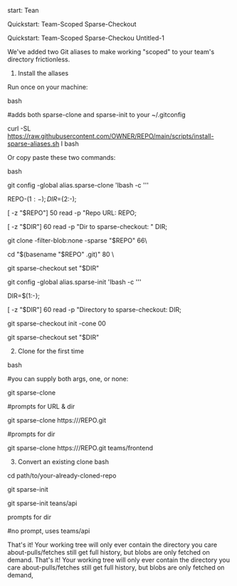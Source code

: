 start: Tean

Quickstart: Team-Scoped Sparse-Checkout

Quickstart: Team-Scoped Sparse-Checkou Untitled-1

We've added two Git aliases to make working "scoped" to your team's directory frictionless.

1) Install the allases

Run once on your machine:

bash

#adds both sparse-clone and sparse-init to your ~/.gitconfig

curl -SL https://raw.githubusercontent.com/OWNER/REPO/main/scripts/install-sparse-aliases.sh I bash

Or copy paste these two commands:

bash

git config -global alias.sparse-clone 'Ibash -c '''

REPO-$(1:-); DIR=${2:-);

[ -z "$REPO"] 50 read -p "Repo URL: REPO;

[ -z "$DIR"] 60 read -p "Dir to sparse-checkout: " DIR;

git clone -filter-blob:none -sparse "$REPO" 66\

cd "$(basename "$REPO" .git)" 80 \

git sparse-checkout set "$DIR"

git config -global alias.sparse-init 'Ibash -c '''

DIR=$(1:-};

[ -z "$DIR"] 60 read -p "Directory to sparse-checkout: DIR;

git sparse-checkout init -cone 00

git sparse-checkout set "$DIR"

2) Clone for the first time

bash

#you can supply both args, one, or none:

git sparse-clone

#prompts for URL & dir

git sparse-clone https:///REPO.git

#prompts for dir

git sparse-clone https:///REPO.git teams/frontend

3) Convert an existing clone bash

cd path/to/your-already-cloned-repo

git sparse-init

git sparse-init teans/api

prompts for dir

#no prompt, uses teams/api

That's it! Your working tree will only ever contain the directory you care about-pulls/fetches still get full history, but blobs are only fetched on demand. That's it! Your working tree will only ever contain the directory you care about-pulls/fetches still get full history, but blobs are only
fetched on demand,